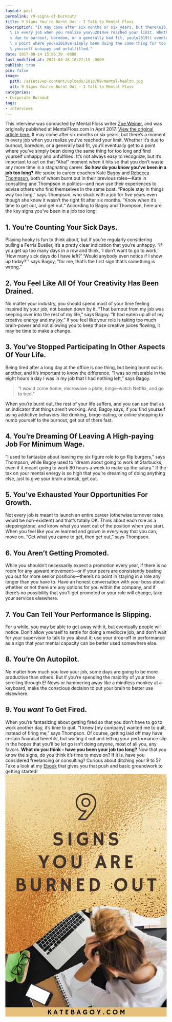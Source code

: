 ```yaml
---
layout: post
permalink: /9-signs-of-burnout/
title: 9 Signs You're Burnt Out - I Talk to Mental Floss
description: "It may come after six months or six years, but there\u2019s a moment\
  \ in every job when you realize you\u2019ve reached your limit. Whether it\u2019\
  s due to burnout, boredom, or a generally bad fit, you\u2019ll eventually get to\
  \ a point where you\u2019ve simply been doing the same thing for too long and find\
  \ yourself unhappy and unfulfilled."
date: 2017-08-14 15:05:39 -0000
last_modified_at: 2021-03-18 18:27:15 -0000
publish: true
pin: false
image:
  path: /assets/wp-content/uploads/2018/09/mental-health.jpg
  alt: 9 Signs You're Burnt Out - I Talk to Mental Floss
categories:
- Corporate Burnout
tags:
- interviews
---
```

This interview was conducted by Mental Floss writer [Zoe Weiner](//mentalfloss.com/authors/92751/Zoe-Weiner), and was originally published at MentalFloss.com in April 2017. [View the original article here.](//mentalfloss.com/article/94519/9-signs-youve-been-your-job-too-long) It may come after six months or six years, but there’s a moment in every job when you realize you’ve reached your limit. Whether it’s due to burnout, boredom, or a generally bad fit, you’ll eventually get to a point where you’ve simply been doing the same thing for too long and find yourself unhappy and unfulfilled. It’s not always easy to recognize, but it’s important to act on that “Aha!” moment when it hits so that you don’t waste any more time in a stagnating career. **So how do you know you’ve been in a job too long?** We spoke to career coaches Kate Bagoy and [Rebecca Thompson](//www.rebeccamthompson.com/), both of whom burnt out in their previous roles—Kate in consulting and Thompson in politics—and now use their experiences to advise others who find themselves in the same boat. “People stay in things way too long,” says Thompson, who stuck with a job for five years even though she knew it wasn’t the right fit after six months. “Know when it’s time to get out, and get out.” According to Bagoy and Thompson, here are the key signs you’ve been in a job too long:

## 1\. You’re Counting Your Sick Days.

Playing hooky is fun to think about, but if you’re regularly considering pulling a Ferris Bueller, it’s a pretty clear indication that you’re unhappy. “If you get up too many days in a row and think, ‘I don’t want to go to work,’ ‘How many sick days do I have left?’ ‘Would anybody even notice if I show up today?’” says Bagoy, “for me, that’s the first sign that’s something is wrong.”

## 2\. You Feel Like All Of Your Creativity Has Been Drained.

No matter your industry, you should spend most of your time feeling inspired by your job, not beaten down by it. “That burnout from my job was seeping over into the rest of my life,” says Bagoy. “It had eaten up all of my creative energy and my joy.” If you feel like your role is taking too much brain-power and not allowing you to keep those creative juices flowing, it may be time to make a change.

## 3\. You’ve Stopped Participating In Other Aspects Of Your Life.

Being tired after a long day at the office is one thing, but being burnt out is another, and it’s important to know the difference. “I was so miserable in the eight hours a day I was in my job that I had nothing left,” says Bagoy.

> “I would come home, microwave a plate, binge-watch Netflix, and go to bed.”

When you’re burnt out, the rest of your life suffers, and you can use that as an indicator that things aren’t working. And, Bagoy says, if you find yourself using addictive behaviors like drinking, binge-eating, or online shopping to numb yourself to the burnout, get out of there fast.

## 4\. You’re Dreaming Of Leaving A High-paying Job For Minimum Wage.

“I used to fantasize about leaving my six figure role to go flip burgers,” says Thompson, while Bagoy used to “dream about going to work at Starbucks, even if it meant going to work 80 hours a week to make up the salary.” If the tax on your mental energy is so high that you’re dreaming of doing anything else, just to give your brain a break, get out.

## 5\. You’ve Exhausted Your Opportunities For Growth.

Not every job is meant to launch an entire career (otherwise turnover rates would be non-existent) and that’s totally OK. Think about each role as a steppingstone, and know what you want out of the position when you start. When you feel like you’ve learned and grown in every way that you can, move on. “Get what you came to get, then get out,” says Thompson.

## 6\. You Aren’t Getting Promoted.

While you shouldn’t necessarily expect a promotion every year, if there is no room for any upward movement—or if your peers are consistently beating you out for more senior positions—there’s no point in staying in a role any longer than you have to. Have an honest conversation with your boss about whether or not there are any options for you within the company, and if there’s no possibility that you’ll get promoted or your role will change, take your services elsewhere.

## 7\. You Can Tell Your Performance Is Slipping.

For a while, you may be able to get away with it, but eventually people will notice. Don’t allow yourself to settle for doing a mediocre job, and don’t wait for your supervisor to talk to you about it; use your drop-off in performance as a sign that your mental capacity can be better used somewhere else.

## 8\. You’re On Autopilot.

No matter how much you love your job, some days are going to be more productive than others. But if you’re spending the majority of your time scrolling through E! News or hammering away like a mindless monkey at a keyboard, make the conscious decision to put your brain to better use elsewhere.

## 9\. You _want_ To Get Fired.

When you’re fantasizing about getting fired so that you don’t have to go to work another day, it’s time to quit. “I knew [my company] wanted me to quit, instead of firing me,” says Thompson. Of course, getting laid off may have certain financial benefits, but waiting it out and letting your performance slip in the hopes that you’ll be let go isn’t doing anyone, most of all you, any favors. **What do you think – have you been your job too long?** Now that you know the signs, do you think it’s time to move on? If it is, have you considered freelancing or consulting? Curious about ditching your 9 to 5? Take a look at my [Ebook](https://go.katebagoy.com/ebook) that gives you that push and basic groundwork to getting started! ![](/assets/wp-content/uploads/2017/08/9burnout-683x1024.png)
